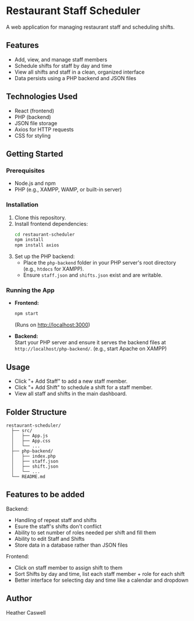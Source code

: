 # Restaurant Staff Scheduler

A web application for managing restaurant staff and scheduling shifts.

## Features

- Add, view, and manage staff members
- Schedule shifts for staff by day and time
- View all shifts and staff in a clean, organized interface
- Data persists using a PHP backend and JSON files

## Technologies Used

- React (frontend)
- PHP (backend)
- JSON file storage
- Axios for HTTP requests
- CSS for styling

## Getting Started

### Prerequisites

- Node.js and npm
- PHP (e.g., XAMPP, WAMP, or built-in server)

### Installation

1. Clone this repository.
2. Install frontend dependencies:
    ```bash
    cd restaurant-scheduler
    npm install
    npm install axios
    ```
3. Set up the PHP backend:
    - Place the `php-backend` folder in your PHP server's root directory (e.g., `htdocs` for XAMPP).
    - Ensure `staff.json` and `shifts.json` exist and are writable.

### Running the App

- **Frontend:**  
  ```bash
  npm start
  ```
  (Runs on [http://localhost:3000](http://localhost:3000))

- **Backend:**  
  Start your PHP server and ensure it serves the backend files at `http://localhost/php-backend/`. (e.g., start Apache on XAMPP)

## Usage

- Click "+ Add Staff" to add a new staff member.
- Click "+ Add Shift" to schedule a shift for a staff member.
- View all staff and shifts in the main dashboard.

## Folder Structure

```
restaurant-scheduler/
  ├── src/
  │   ├── App.js
  │   ├── App.css
  │   └── ...
  ├── php-backend/
  │   ├── index.php
  │   ├── staff.json
  │   ├── shift.json
  │   └── ...
  └── README.md
```

## Features to be added
Backend:
  - Handling of repeat staff and shifts
  - Esure the staff's shifts don't conflict
  - Ability to set number of roles needed per shift and fill them
  - Ability to edit Staff and Shifts
  - Store data in a database rather than JSON files

Frontend:
  - Click on staff member to assign shift to them
  - Sort Shifts by day and time, list each staff member + role for each shift
  - Better interface for selecting day and time like a calendar and dropdown 

## Author

Heather Caswell